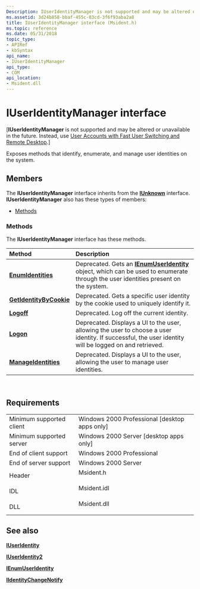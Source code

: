 ```yaml
---
Description: IUserIdentityManager is not supported and may be altered or unavailable in the future. Instead, use User Accounts with Fast User Switching and Remote Desktop.
ms.assetid: 3d24b858-bbaf-455c-83cd-3f6f93aba2a8
title: IUserIdentityManager interface (Msident.h)
ms.topic: reference
ms.date: 05/31/2018
topic_type: 
- APIRef
- kbSyntax
api_name: 
- IUserIdentityManager
api_type: 
- COM
api_location: 
- Msident.dll
---
```


# IUserIdentityManager interface

\[**IUserIdentityManager** is not supported and may be altered or unavailable in the future. Instead, use [User Accounts with Fast User Switching and Remote Desktop](fastuserswitching.md).\]

Exposes methods that identify, enumerate, and manage user identities on the system.

## Members

The **IUserIdentityManager** interface inherits from the [**IUnknown**](https://msdn.microsoft.com/en-us/library/ms680509(v=VS.85).aspx) interface. **IUserIdentityManager** also has these types of members:

-   [Methods](#methods)

### Methods

The **IUserIdentityManager** interface has these methods.



| Method                                                                  | Description                                                                                                                                                             |
|:------------------------------------------------------------------------|:------------------------------------------------------------------------------------------------------------------------------------------------------------------------|
| [**EnumIdentities**](iuseridentitymanager-enumidentities.md)           | Deprecated. Gets an [**IEnumUserIdentity**](ienumuseridentity.md) object, which can be used to enumerate through the user identities present on the system.<br/> |
| [**GetIdentityByCookie**](iuseridentitymanager-getidentitybycookie.md) | Deprecated. Gets a specific user identity by the cookie used to uniquely identify it.<br/>                                                                        |
| [**Logoff**](iuseridentitymanager-logoff.md)                           | Deprecated. Log off the current identity.<br/>                                                                                                                    |
| [**Logon**](iuseridentitymanager-logon.md)                             | Deprecated. Displays a UI to the user, allowing the user to choose a user identity. If successful, the user identity will be logged on and retrieved.<br/>        |
| [**ManageIdentities**](iuseridentitymanager-manageidentities.md)       | Deprecated. Displays a UI to the user, allowing the user to manage user identities.<br/>                                                                          |



 

## Requirements



|                                     |                                                                                        |
|-------------------------------------|----------------------------------------------------------------------------------------|
| Minimum supported client<br/> | Windows 2000 Professional \[desktop apps only\]<br/>                             |
| Minimum supported server<br/> | Windows 2000 Server \[desktop apps only\]<br/>                                   |
| End of client support<br/>    | Windows 2000 Professional<br/>                                                   |
| End of server support<br/>    | Windows 2000 Server<br/>                                                         |
| Header<br/>                   | <dl> <dt>Msident.h</dt> </dl>   |
| IDL<br/>                      | <dl> <dt>Msident.idl</dt> </dl> |
| DLL<br/>                      | <dl> <dt>Msident.dll</dt> </dl> |



## See also

<dl> <dt>

[**IUserIdentity**](iuseridentity.md)
</dt> <dt>

[**IUserIdentity2**](iuseridentity2.md)
</dt> <dt>

[**IEnumUserIdentity**](ienumuseridentity.md)
</dt> <dt>

[**IIdentityChangeNotify**](iidentitychangenotify.md)
</dt> </dl>

 

 




